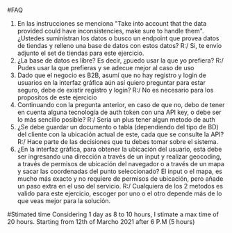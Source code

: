 #FAQ
1. En las instrucciones se menciona  "Take into account that the data
provided could have inconsistencies, make sure to handle them".
¿Ustedes suministran los datos o busco un endpoint que provea datos de
tiendas y relleno una base de datos con estos datos?
R:/ Si, te envio adjunto el set de tiendas para este ejercicio.
2. ¿La base de datos es libre? Es decir, ¿puedo usar la que yo prefiera?
R:/ Pudes usar la que prefieras y se adecue mejor al caso de uso
3. Dado que el negocio es B2B, asumí que no hay registro y login de
usuarios en la interfaz gráfica aún así quiero preguntar para estar
seguro, debe de existir registro y login?
R:/ No es necesario para los propositos de este ejercicio
4. Continuando con la pregunta anterior, en caso de que no, debo de
tener en cuenta alguna tecnología de auth token con una API key, o
debe ser lo más sencillo posible?
R:/ Seria un plus tener algun metodo de auth
5. ¿Se debe guardar un documento o tabla (dependiendo del tipo de BD)
del cliente con la ubicación actual de este, cada que se consulte la
API?
R:/ Hace parte de las decisiones que tu debes tomar sobre el sistema.
6. ¿En la interfaz gráfica, para obtener la ubicación del usuario,
esta debe ser ingresando una dirección a través de un input y realizar
geocoding, a través de permisos de ubicación del navegador o a través
de un mapa y sacar las coordenadas del punto seleccionado? El input o
el mapa, es mucho más exacto y no requiere de permisos de ubicación,
pero añade un paso extra en el uso del servicio.
R:/ Cualquiera de los 2 metodos es valido para este ejercicio, escoger por uno o el otro depende más de lo que veas mejor para la solución.

#Stimated time
Considering 1 day as 8 to 10 hours, I stimate a max time of 20 hours. Starting from 12th of Marcho 2021 after 6 P.M (5 hours)